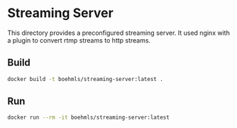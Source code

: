 # Streaming Server

This directory provides a preconfigured streaming server.
It used nginx with a plugin to convert rtmp streams to http streams.

## Build
```bash
docker build -t boehmls/streaming-server:latest .
```

## Run
```bash
docker run --rm -it boehmls/streaming-server:latest
```
